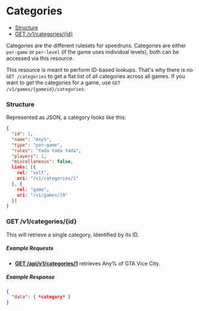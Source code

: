 # Categories

* [Structure](#structure)
* [GET /v1/categories/{id}](#get-v1categoriesid)

Categories are the different rulesets for speedruns. Categories are either ``per-game`` or ``per-level``
(if the game uses individual levels), both can be accessed via this resource.

This resource is meant to perform ID-based lookups. That's why there is no ``GET /categories`` to
get a flat list of all categories across all games. If you want to get the categories for a game,
use ``GET /v1/games/{gameid}/categories``.

### Structure

Represented as JSON, a category looks like this:

```json
{
  "id": 1,
  "name": "Any%",
  "type": "per-game",
  "rules": "Yada Yada Yada",
  "players": 1,
  "miscellaneous": false,
  links: [{
    rel: "self",
    uri: "/v1/categories/1"
  }, {
    rel: "game",
    uri: "/v1/games/19"
  }]
}
```

### GET /v1/categories/{id}

This will retrieve a single category, identified by its ID.

##### Example Requests

* [**GET /api/v1/categories/1**](http://www.speedrun.com/api/v1/categories/1) retrieves Any% of
  GTA Vice City.

##### Example Response

```json
{
  "data": { *category* }
}
```
